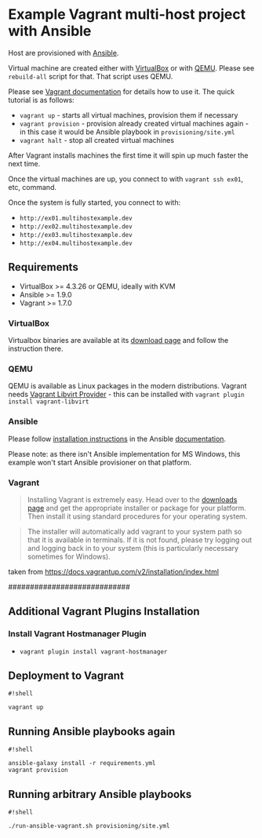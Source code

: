 # Example Vagrant multi-host project with Ansible

Host are provisioned with [Ansible](http://docs.ansible.com).

Virtual machine are created either with [VirtualBox](https://www.virtualbox.org/)
or with [QEMU](http://www.qemu.org). Please see `rebuild-all` script for that. That script uses QEMU.

Please see [Vagrant documentation](http://docs.vagrantup.com) for details how to use it. The quick tutorial is as follows:
* `vagrant up` - starts all virtual machines, provision them if necessary
* `vagrant provision` - provision already created virtual machines again - in this case it would be Ansible playbook in `provisioning/site.yml`
* `vagrant halt` - stop all created virtual machines

After Vagrant installs machines the first time it will spin up much faster the next time.

Once the virtual machines are up, you connect to with `vagrant ssh ex01`, etc, command.

Once the system is fully started, you connect to with:
* `http://ex01.multihostexample.dev`
* `http://ex02.multihostexample.dev`
* `http://ex03.multihostexample.dev`
* `http://ex04.multihostexample.dev`

## Requirements ##
* VirtualBox >= 4.3.26 or QEMU, ideally with KVM
* Ansible >= 1.9.0
* Vagrant >= 1.7.0

### VirtualBox ###

Virtualbox binaries are available at its [download page](https://www.virtualbox.org/wiki/Downloads) and follow the instruction there.

### QEMU ###

QEMU is available as Linux packages in the modern distributions.
Vagrant needs [Vagrant Libvirt Provider](https://github.com/pradels/vagrant-libvirt) - this can be installed with `vagrant plugin install vagrant-libvirt`

### Ansible ###

Please follow [installation instructions](http://docs.ansible.com/ansible/intro_installation.html) in the Ansible [documentation](http://docs.ansible.com).

Please note: as there isn't Ansible implementation for MS Windows, this example won't start Ansible provisioner on that platform.

### Vagrant ###

> Installing Vagrant is extremely easy. Head over to the [downloads page](http://www.vagrantup.com/downloads) and get the appropriate installer or package for your platform. Then install it using standard procedures for your operating system.

> The installer will automatically add vagrant to your system path so that it is available in terminals. If it is not found, please try logging out and logging back in to your system (this is particularly necessary sometimes for Windows).

taken from https://docs.vagrantup.com/v2/installation/index.html

############################
## Additional Vagrant Plugins Installation

### Install Vagrant Hostmanager Plugin
  * `vagrant plugin install vagrant-hostmanager`

## Deployment to Vagrant ##
```
#!shell

vagrant up
```

## Running Ansible playbooks again ##
```
#!shell

ansible-galaxy install -r requirements.yml
vagrant provision
```

## Running arbitrary Ansible playbooks ##
```
#!shell

./run-ansible-vagrant.sh provisioning/site.yml
```
